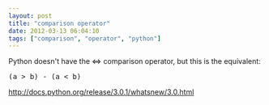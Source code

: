 ```yaml
---
layout: post
title: "comparison operator"
date: 2012-03-13 06:04:10
tags: ["comparison", "operator", "python"]
---
```


Python doesn't have the <=> comparison operator, but this is the equivalent:

<pre>
(a > b) - (a < b)
</pre>

http://docs.python.org/release/3.0.1/whatsnew/3.0.html
